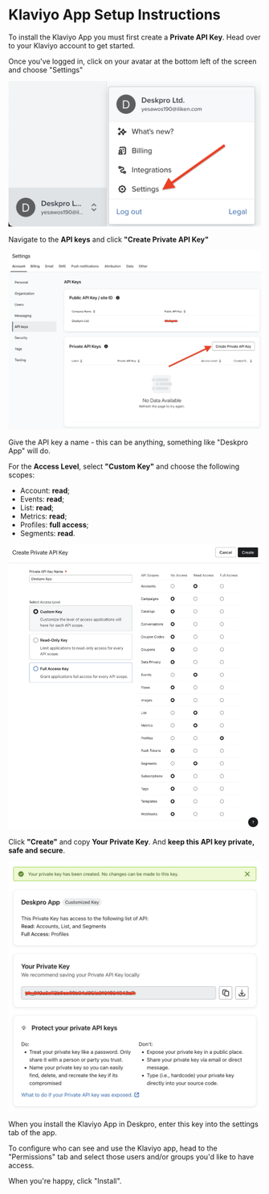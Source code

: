 Klaviyo App Setup Instructions
===

To install the Klaviyo App you must first create a __Private API Key__. Head over to your Klaviyo account to get started.

Once you've logged in, click on your avatar at the bottom left of the screen and choose "Settings"

[![](/docs/assets/setup/setup-klaviyo-01.png)](/docs/assets/setup/setup-klaviyo-01.png)

Navigate to the __API keys__ and click __"Create Private API Key"__

[![](/docs/assets/setup/setup-klaviyo-02.png)](/docs/assets/setup/setup-klaviyo-02.png)

Give the API key a name - this can be anything, something like "Deskpro App" will do.

For the __Access Level__, select __"Custom Key"__ and choose the following scopes:
* Account: __read__;
* Events: __read__;
* List: __read__;
* Metrics: __read__;
* Profiles: __full access__;
* Segments: __read__.

[![](/docs/assets/setup/setup-klaviyo-03.png)](/docs/assets/setup/setup-klaviyo-03.png)

Click __"Create"__ and copy __Your Private Key__. And __keep this API key private, safe and secure__.

[![](/docs/assets/setup/setup-klaviyo-04.png)](/docs/assets/setup/setup-klaviyo-04.png)

When you install the Klaviyo App in Deskpro, enter this key into the settings tab of the app.

To configure who can see and use the Klaviyo app, head to the "Permissions" tab and select those users and/or groups you'd like to have access.

When you're happy, click "Install".

